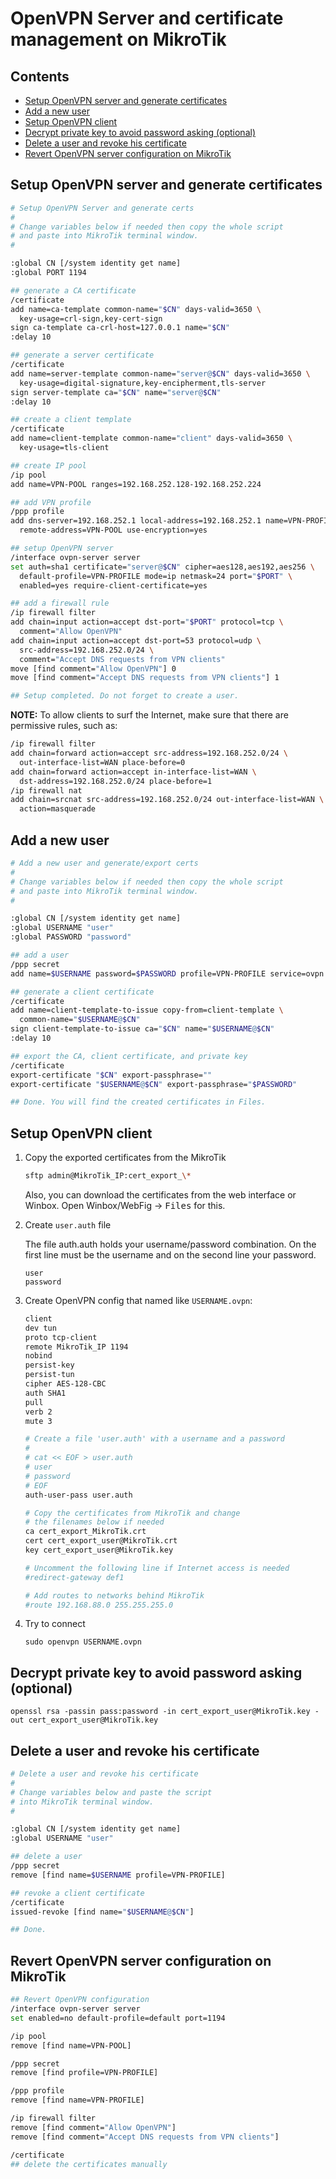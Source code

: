 # OpenVPN Server and certificate management on MikroTik

## Contents

- [Setup OpenVPN server and generate certificates](#setup-openvpn-server-and-generate-certificates)
- [Add a new user](#add-a-new-user)
- [Setup OpenVPN client](#setup-openvpn-client)
- [Decrypt private key to avoid password asking (optional)](#decrypt-private-key-to-avoid-password-asking-optional)
- [Delete a user and revoke his certificate](#delete-a-user-and-revoke-his-certificate)
- [Revert OpenVPN server configuration on MikroTik](#revert-openvpn-server-configuration-on-mikrotik)

## Setup OpenVPN server and generate certificates

```sh
# Setup OpenVPN Server and generate certs
#
# Change variables below if needed then copy the whole script
# and paste into MikroTik terminal window.
#

:global CN [/system identity get name]
:global PORT 1194

## generate a CA certificate
/certificate
add name=ca-template common-name="$CN" days-valid=3650 \
  key-usage=crl-sign,key-cert-sign
sign ca-template ca-crl-host=127.0.0.1 name="$CN"
:delay 10

## generate a server certificate
/certificate
add name=server-template common-name="server@$CN" days-valid=3650 \
  key-usage=digital-signature,key-encipherment,tls-server
sign server-template ca="$CN" name="server@$CN"
:delay 10

## create a client template
/certificate
add name=client-template common-name="client" days-valid=3650 \
  key-usage=tls-client

## create IP pool
/ip pool
add name=VPN-POOL ranges=192.168.252.128-192.168.252.224

## add VPN profile
/ppp profile
add dns-server=192.168.252.1 local-address=192.168.252.1 name=VPN-PROFILE \
  remote-address=VPN-POOL use-encryption=yes

## setup OpenVPN server
/interface ovpn-server server
set auth=sha1 certificate="server@$CN" cipher=aes128,aes192,aes256 \
  default-profile=VPN-PROFILE mode=ip netmask=24 port="$PORT" \
  enabled=yes require-client-certificate=yes

## add a firewall rule
/ip firewall filter
add chain=input action=accept dst-port="$PORT" protocol=tcp \
  comment="Allow OpenVPN"
add chain=input action=accept dst-port=53 protocol=udp \
  src-address=192.168.252.0/24 \
  comment="Accept DNS requests from VPN clients"
move [find comment="Allow OpenVPN"] 0
move [find comment="Accept DNS requests from VPN clients"] 1

## Setup completed. Do not forget to create a user.

```

**NOTE:** To allow clients to surf the Internet, make sure that there are permissive rules, such as:

```sh
/ip firewall filter
add chain=forward action=accept src-address=192.168.252.0/24 \
  out-interface-list=WAN place-before=0
add chain=forward action=accept in-interface-list=WAN \
  dst-address=192.168.252.0/24 place-before=1
/ip firewall nat
add chain=srcnat src-address=192.168.252.0/24 out-interface-list=WAN \
  action=masquerade
```

## Add a new user

```sh
# Add a new user and generate/export certs
#
# Change variables below if needed then copy the whole script
# and paste into MikroTik terminal window.
#

:global CN [/system identity get name]
:global USERNAME "user"
:global PASSWORD "password"

## add a user
/ppp secret
add name=$USERNAME password=$PASSWORD profile=VPN-PROFILE service=ovpn

## generate a client certificate
/certificate
add name=client-template-to-issue copy-from=client-template \
  common-name="$USERNAME@$CN"
sign client-template-to-issue ca="$CN" name="$USERNAME@$CN"
:delay 10

## export the CA, client certificate, and private key
/certificate
export-certificate "$CN" export-passphrase=""
export-certificate "$USERNAME@$CN" export-passphrase="$PASSWORD"

## Done. You will find the created certificates in Files.

```

## Setup OpenVPN client

1. Copy the exported certificates from the MikroTik

    ```sh
    sftp admin@MikroTik_IP:cert_export_\*
    ```

    Also, you can download the certificates from the web interface or Winbox.
    Open Winbox/WebFig → <kbd>Files</kbd> for this.


2. Create `user.auth` file

    The file auth.auth holds your username/password combination. On the first
    line must be the username and on the second line your password.

    ```
    user
    password
    ```

3. Create OpenVPN config that named like `USERNAME.ovpn`:

    ```sh
    client
    dev tun
    proto tcp-client
    remote MikroTik_IP 1194
    nobind
    persist-key
    persist-tun
    cipher AES-128-CBC
    auth SHA1
    pull
    verb 2
    mute 3

    # Create a file 'user.auth' with a username and a password
    #
    # cat << EOF > user.auth
    # user
    # password
    # EOF
    auth-user-pass user.auth

    # Copy the certificates from MikroTik and change
    # the filenames below if needed
    ca cert_export_MikroTik.crt
    cert cert_export_user@MikroTik.crt
    key cert_export_user@MikroTik.key

    # Uncomment the following line if Internet access is needed
    #redirect-gateway def1

    # Add routes to networks behind MikroTik
    #route 192.168.88.0 255.255.255.0
    ```

4. Try to connect

    ```
    sudo openvpn USERNAME.ovpn
    ```

## Decrypt private key to avoid password asking (optional)

```
openssl rsa -passin pass:password -in cert_export_user@MikroTik.key -out cert_export_user@MikroTik.key
```

## Delete a user and revoke his certificate

```sh
# Delete a user and revoke his certificate
#
# Change variables below and paste the script
# into MikroTik terminal window.
#

:global CN [/system identity get name]
:global USERNAME "user"

## delete a user
/ppp secret
remove [find name=$USERNAME profile=VPN-PROFILE]

## revoke a client certificate
/certificate
issued-revoke [find name="$USERNAME@$CN"]

## Done.

```

## Revert OpenVPN server configuration on MikroTik

```sh
## Revert OpenVPN configuration
/interface ovpn-server server
set enabled=no default-profile=default port=1194

/ip pool
remove [find name=VPN-POOL]

/ppp secret
remove [find profile=VPN-PROFILE]

/ppp profile
remove [find name=VPN-PROFILE]

/ip firewall filter
remove [find comment="Allow OpenVPN"]
remove [find comment="Accept DNS requests from VPN clients"]

/certificate
## delete the certificates manually
```
